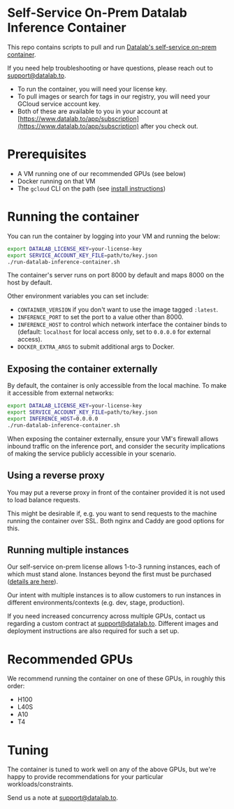 # Self-Service On-Prem Datalab Inference Container

This repo contains scripts to pull and run [Datalab's self-service on-prem container](https://documentation.datalab.to/docs/on-prem/self-serve/overview).

If you need help troubleshooting or have questions, please reach out to [support@datalab.to](mailto:support@datalab.to).

- To run the container, you will need your license key.
- To pull images or search for tags in our registry, you will need your GCloud service account key.
- Both of these are available to you in your account at [https://www.datalab.to/app/subscription](https://www.datalab.to/app/subscription) after you check out.

# Prerequisites

- A VM running one of our recommended GPUs (see below)
- Docker running on that VM
- The `gcloud` CLI on the path (see [install instructions](https://cloud.google.com/sdk/docs/install))

# Running the container

You can run the container by logging into your VM and running the below:

```bash
export DATALAB_LICENSE_KEY=your-license-key
export SERVICE_ACCOUNT_KEY_FILE=path/to/key.json
./run-datalab-inference-container.sh
```

The container's server runs on port 8000 by default and maps 8000 on the host by default.

Other environment variables you can set include:

- `CONTAINER_VERSION` if you don't want to use the image tagged `:latest`.
- `INFERENCE_PORT` to set the port to a value other than 8000.
- `INFERENCE_HOST` to control which network interface the container binds to (default: `localhost` for local access only, set to `0.0.0.0` for external access).
- `DOCKER_EXTRA_ARGS` to submit additional args to Docker.

## Exposing the container externally

By default, the container is only accessible from the local machine. To make it accessible from external networks:

```bash
export DATALAB_LICENSE_KEY=your-license-key
export SERVICE_ACCOUNT_KEY_FILE=path/to/key.json
export INFERENCE_HOST=0.0.0.0
./run-datalab-inference-container.sh
```

When exposing the container externally, ensure your VM's firewall allows inbound traffic on the inference port, and consider the security implications of making the service publicly accessible in your scenario.

## Using a reverse proxy

You may put a reverse proxy in front of the container provided it is not used to load balance requests.

This might be desirable if, e.g. you want to send requests to the machine running the container over SSL. Both nginx and Caddy are good options for this.

## Running multiple instances

Our self-service on-prem license allows 1-to-3 running instances, each of which must stand alone. Instances beyond the first must be purchased ([details are here](https://documentation.datalab.to/docs/on-prem/self-serve/overview)).

Our intent with multiple instances is to allow customers to run instances in different environments/contexts (e.g. dev, stage, production).

If you need increased concurrency across multiple GPUs, contact us regarding a custom contract at [support@datalab.to](mailto:support@datalab.to). Different images and deployment instructions are also required for such a set up.

# Recommended GPUs

We recommend running the container on one of these GPUs, in roughly this order:

- H100
- L40S
- A10
- T4

# Tuning

The container is tuned to work well on any of the above GPUs, but we're happy to provide recommendations for your particular workloads/constraints.

Send us a note at [support@datalab.to](mailto:support@datalab.to).
